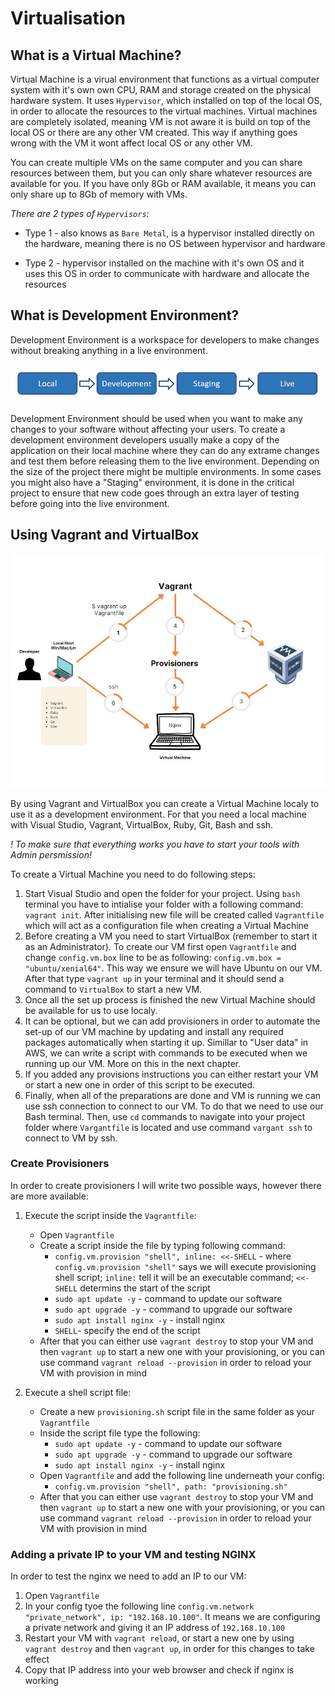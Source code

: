 # Virtualisation

## What is a Virtual Machine?


Virtual Machine is a virual environment that functions as a virtual computer system with it's own own CPU, RAM and storage created on the physical hardware system.
It uses `Hypervisor`, which installed on top of the local OS, in order to allocate the resources to the virtual machines.
Virtual machines are completely isolated, meaning VM is not aware it is build on top of the local OS or there are any other VM created. This way if anything goes wrong with the VM it wont affect local OS or any other VM.

You can create multiple VMs on the same computer and you can share resources between them, but you can only share whatever resources are available for you. If you have only 8Gb or RAM available, it means you can only share up to 8Gb of memory with VMs.

_There are 2 types of `Hypervisors`:_

* Type 1 - also knows as `Bare Metal`, is a hypervisor installed directly on the hardware, meaning there is no OS between hypervisor and hardware

* Type 2 - hypervisor installed on the machine with it's own OS and it uses this OS in order to communicate with hardware and allocate the resources

## What is Development Environment?

Development Environment is a workspace for developers to make changes without breaking anything in a live environment.

![Development Diagram](resources/deployment-left-to-right.png)

Development Environment should be used when you want to make any changes to your software without affecting your users. To create a development environment developers usually make a copy of the application on their local machine where they can do any extrame changes and test them before releasing them to the live environment. 
Depending on the size of the project there might be multiple environments. In some cases you might also have a "Staging" environment, it is done in the critical project to ensure that new code goes through an extra layer of testing before going into the live environment.


## Using Vagrant and VirtualBox

![Virtualisation Diagram](resources/VirtualisationDiagram.JPG)

By using Vagrant and VirtualBox you can create a Virtual Machine localy to use it as a development environment. For that you need a local machine with Visual Studio, Vagrant, VirtualBox, Ruby, Git, Bash and ssh.

_*! To make sure that everything works you have to start your tools with Admin persmission!*_

To create a Virtual Machine you need to do following steps:

1. Start Visual Studio and open the folder for your project. Using `bash` terminal you have to intialise your folder with a following command: `vagrant init`. After initialising new file will be created called `Vagrantfile` which will act as a configuration file when creating a Virtual Machine
2. Before creating a VM you need to start VirtualBox (remember to start it as an Administrator). To create our VM first open `Vagrantfile` and change `config.vm.box` line to be as following: `config.vm.box = "ubuntu/xenial64"`. This way we ensure we will have Ubuntu on our VM. After that type `vagrant up` in your terminal and it should send a command to `VirtualBox` to start a new VM.
3. Once all the set up process is finished the new Virtual Machine should be available for us to use localy.
4. It can be optional, but we can add provisioners in order to automate the set-up of our VM machine by updating and install any required packages automatically when starting it up. Simillar to "User data" in AWS, we can write a script with commands to be executed when we running up our VM. More on this in the next chapter.
5. If you added any provisions instructions you can either restart your VM or start a new one in order of this script to be executed.
6. Finally, when all of the preparations are done and VM is running we can use ssh connection to connect to our VM. To do that we need to use our Bash terminal. Then, use `cd` commands to navigate into your project folder where `Vargantfile` is located and use command `vargant ssh` to connect to VM by ssh.


### Create Provisioners

In order to create provisioners I will write two possible ways, however there are more available:

1. Execute the script inside the `Vagrantfile`:

    * Open `Vagrantfile`
    * Create a script inside the file by typing following command:
        * `config.vm.provision "shell", inline: <<-SHELL` - where `config.vm.provision "shell"` says we will execute provisioning shell script; `inline:` tell it will be an executable command; `<<-SHELL` determins the start of the script
        * `sudo apt update -y` - command to update our software
        * `sudo apt upgrade -y` - command to upgrade our software
        * `sudo apt install nginx -y` - install nginx
        * `SHELL`- specify the end of the script
    * After that you can either use `vagrant destroy` to stop your VM and then `vagrant up` to start a new one with your provisioning, or you can use command `vagrant reload --provision` in order to reload your VM with provision in mind

2. Execute a shell script file:
    * Create a new `provisioning.sh` script file in the same folder as your `Vagrantfile`
    * Inside the script file type the following:
        * `sudo apt update -y` - command to update our software
        * `sudo apt upgrade -y` - command to upgrade our software
        * `sudo apt install nginx -y` - install nginx
    * Open `Vagrantfile`  and add the following line underneath your config:
        * `config.vm.provision "shell", path: "provisioning.sh"`
    * After that you can either use `vagrant destroy` to stop your VM and then `vagrant up` to start a new one with your provisioning, or you can use command `vagrant reload --provision` in order to reload your VM with provision in mind



### Adding a private IP to your VM and testing NGINX

In order to test the nginx we need to add an IP to our VM:

1. Open `Vagrantfile`
2. In your config tyoe the following line `config.vm.network "private_network", ip: "192.168.10.100"`. It means we are configuring a private network and giving it an IP address of `192.168.10.100`
3. Restart your VM with `vagrant reload`, or start a new one by using `vagrant destroy` and then `vagrant up`, in order for this changes to take effect
4. Copy that IP address into your web browser and check if nginx is working
